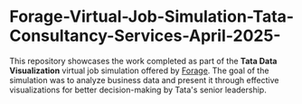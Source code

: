# Forage-Virtual-Job-Simulation-Tata-Consultancy-Services-April-2025-
This repository showcases the work completed as part of the **Tata Data Visualization** virtual job simulation offered by [Forage](https://www.theforage.com/). The goal of the simulation was to analyze business data and present it through effective visualizations for better decision-making by Tata's senior leadership.
